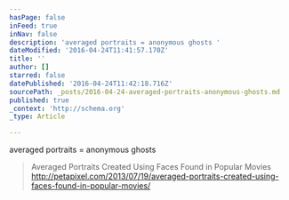 ```yaml
---
hasPage: false
inFeed: true
inNav: false
description: 'averaged portraits = anonymous ghosts '
dateModified: '2016-04-24T11:41:57.170Z'
title: ''
author: []
starred: false
datePublished: '2016-04-24T11:42:18.716Z'
sourcePath: _posts/2016-04-24-averaged-portraits-anonymous-ghosts.md
published: true
_context: 'http://schema.org'
_type: Article

---
```

averaged portraits = anonymous ghosts 
> 
> Averaged Portraits Created Using Faces Found in Popular Movies http://petapixel.com/2013/07/19/averaged-portraits-created-using-faces-found-in-popular-movies/